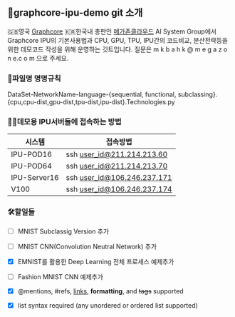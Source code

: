 
## :purple_heart:graphcore-ipu-demo git 소개
:gb:영국 [Graphcore](http://graphcore.ai) :kr:한국내 총판인 [메가존클라우드](http://www.megazone.com) AI System Group에서 Graphcore IPU의 기본사용법과 CPU, GPU, TPU, IPU간의 코드비교, 분산전략등을 위한 데모코드 작성을 위해 운영하는 깃트입니다.
질문은 m k b a h k @ m e g a z o n e.c o m 으로 주세요.

### :file_folder:파일명 명명규칙
DataSet-NetworkName-language-{sequential, functional, subclassing}.{cpu,cpu-dist,gpu-dist,tpu-dist,ipu-dist}.Technologies.py

### :pirate_flag:데모용 IPU서버들에 접속하는 방법
시스템|접속방법
------|-------
IPU-POD16|ssh user_id@211.214.213.60
IPU-POD64|ssh user_id@211.214.213.70
IPU-Server16|ssh user_id@106.246.237.171
V100|ssh user_id@106.246.237.174

### :hammer_and_wrench:할일들
- [ ] MNIST Subclassig Version 추가
- [ ] MNIST CNN(Convolution Neutral Network) 추가
- [x] EMNIST를 활용한 Deep Learning 전체 프로세스 예제추가
- [ ] Fashion MNIST CNN 예제추가 
- [x] @mentions, #refs, [links](), **formatting**, and <del>tags</del> supported
- [x] list syntax required (any unordered or ordered list supported)

